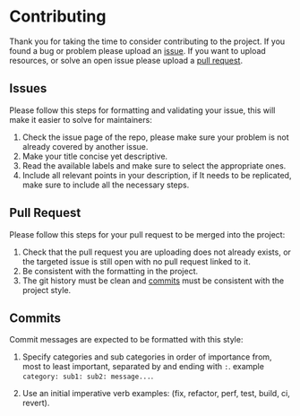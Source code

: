 # Contributing

Thank you for taking the time to consider contributing to the project. If you
found a bug or problem please upload an [issue](#issues). If you want to upload
resources, or solve an open issue please upload a [pull request](#pull-request).

## Issues

Please follow this steps for formatting and validating your issue, this will
make it easier to solve for maintainers:

1. Check the issue page of the repo, please make sure your problem is not
   already covered by another issue.
2. Make your title concise yet descriptive.
3. Read the available labels and make sure to select the appropriate ones.
4. Include all relevant points in your description, if It needs to be
   replicated, make sure to include all the necessary steps.

## Pull Request

Please follow this steps for your pull request to be merged into the project:

1. Check that the pull request you are uploading does not already exists, or
   the targeted issue is still open with no pull request linked to it.
2. Be consistent with the formatting in the project.
3. The git history must be clean and [commits](#commits) must be consistent
   with the project style.

## Commits

Commit messages are expected to be formatted with this style:

1. Specify categories and sub categories in order of importance from, most to
   least important, separated by and ending with `:`. example
   `category: sub1: sub2: message...`.

2. Use an initial imperative verb examples: (fix, refactor, perf, test, build, ci,
   revert).
